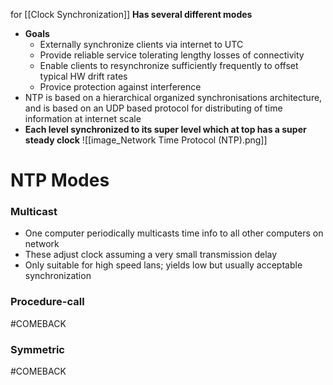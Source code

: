 for [[Clock Synchronization]]
**Has several different modes**
- **Goals**
	- Externally synchronize clients via internet to UTC
	- Provide reliable service tolerating lengthy losses of connectivity 
	- Enable clients to resynchronize sufficiently frequently to offset typical HW drift rates
	- Provice protection against interference 
- NTP is based on a hierarchical organized synchronisations architecture, and is based on an UDP based protocol for distributing of time information at internet scale 
- **Each level synchronized to its super level which at top has a super steady clock**
![[image_Network Time Protocol (NTP).png]]

# NTP Modes
### Multicast
- One computer periodically multicasts time info to all other computers on network 
- These adjust clock assuming a very small transmission delay
- Only suitable for high speed lans; yields low but usually acceptable synchronization
### Procedure-call
#COMEBACK 
### Symmetric
#COMEBACK 